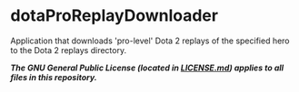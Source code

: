 # dotaProReplayDownloader
 Application that downloads 'pro-level' Dota 2 replays of the specified hero to the Dota 2 replays directory.

***The GNU General Public License (located in [LICENSE.md](/LICENSE.md)) applies to all files in this repository.***